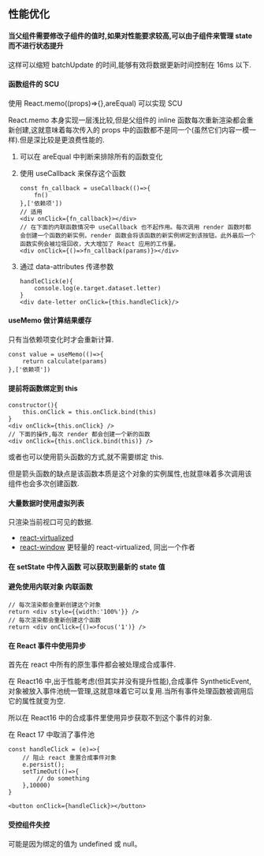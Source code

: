 ## 性能优化

#### 当父组件需要修改子组件的值时,如果对性能要求较高,可以由子组件来管理 state 而不进行状态提升

这样可以缩短 batchUpdate 的时间,能够有效将数据更新时间控制在 16ms 以下.

#### 函数组件的 SCU

使用 React.memo((props)=>{},areEqual) 可以实现 SCU

React.memo 本身实现一层浅比较,但是父组件的 inline 函数每次重新渲染都会重新创建,这就意味着每次传入的 props 中的函数都不是同一个(虽然它们内容一模一样).但是深比较是更浪费性能的.

1. 可以在 areEqual 中判断来排除所有的函数变化

2. 使用 useCallback 来保存这个函数
   ```react
   const fn_callback = useCallback(()=>{
       fn()
   },['依赖项'])
   // 适用
   <div onClick={fn_callback}></div>
   // 在下面的内联函数情况中 useCallback 也不起作用。每次调用 render 函数时都会创建一个函数的新实例，render 函数会将该函数的新实例绑定到该按钮。此外最后一个函数实例会被垃圾回收，大大增加了 React 应用的工作量。
   <div onClick={()=>fn_callback(params)}></div>
   ```
   
3. 通过 data-attributes 传递参数

   ```react
   handleClick(e){
       console.log(e.target.dataset.letter)
   }
   <div date-letter onClick={this.handleClick}/>
   ```

#### useMemo 做计算结果缓存

只有当依赖项变化时才会重新计算.

```react
const value = useMemo(()=>{
    return calculate(params)
},['依赖项'])
```

#### 提前将函数绑定到 this

```react
constructor(){
    this.onClick = this.onClick.bind(this)
}
<div onClick={this.onClick} />
// 下面的操作,每次 render 都会创建一个新的函数
<div onClick={this.onClick.bind(this)} />
```

或者也可以使用箭头函数的方式,就不需要绑定 this.

但是箭头函数的缺点是该函数本质是这个对象的实例属性,也就意味着多次调用该组件也会多次创建函数.

#### 大量数据时使用虚拟列表

只渲染当前视口可见的数据.

- [react-virtualized](https://github.com/bvaughn/react-virtualized)
- [react-window](https://github.com/bvaughn/react-window) 更轻量的 react-virtualized, 同出一个作者

#### 在 setState 中传入函数 可以获取到最新的 state 值

#### 避免使用内联对象 内联函数

```react
// 每次渲染都会重新创建这个对象
return <div style={{width:'100%'}} />
// 每次渲染都会重新创建这个函数
return <div onClick={()=>focus('1')} />
```

#### 在 React 事件中使用异步

首先在 react 中所有的原生事件都会被处理成合成事件.

在 React16 中,出于性能考虑(但其实并没有提升性能),合成事件 SyntheticEvent,对象被放入事件池统一管理,这就意味着它可以复用.当所有事件处理函数被调用后它的属性就变为空.

所以在 React16 中的合成事件里使用异步获取不到这个事件的对象.

在 React 17 中取消了事件池

```react
const handleClick = (e)=>{
    // 阻止 react 重置合成事件对象
    e.persist();
    setTimeOut(()=>{
        // do something
    },10000)
}

<button onClick={handleClick}></button>
```

#### 受控组件失控

可能是因为绑定的值为 undefined 或 null。

